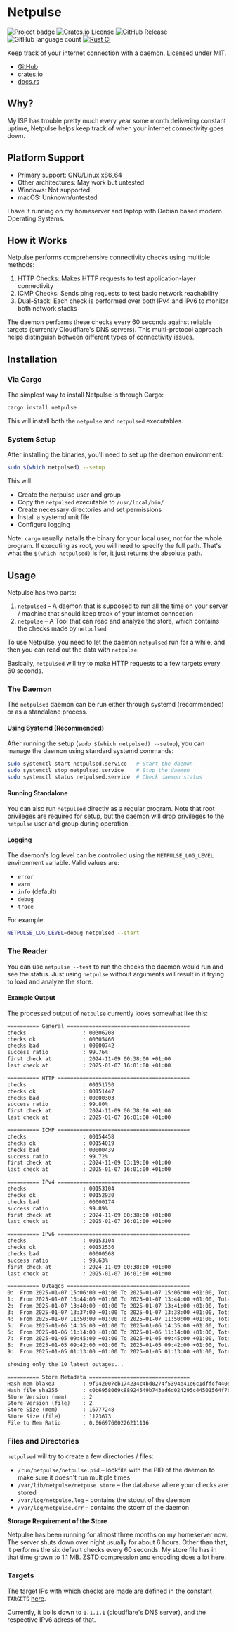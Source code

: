 # Netpulse

![Project badge](https://img.shields.io/badge/language-Rust-blue.svg)
![Crates.io License](https://img.shields.io/crates/l/netpulse)
![GitHub Release](https://img.shields.io/github/v/release/PlexSheep/netpulse)
![GitHub language count](https://img.shields.io/github/languages/count/PlexSheep/netpulse)
[![Rust CI](https://github.com/PlexSheep/netpulse/actions/workflows/cargo.yaml/badge.svg)](https://github.com/PlexSheep/hedu/actions/workflows/cargo.yaml)

Keep track of your internet connection with a daemon. Licensed under MIT.

- [GitHub](https://github.com/PlexSheep/netpulse)
- [crates.io](https://crates.io/crates/netpulse)
- [docs.rs](https://docs.rs/crate/netpulse/)

## Why?

My ISP has trouble pretty much every year some month delivering constant uptime,
Netpulse helps keep track of when your internet connectivity goes down.

## Platform Support

- Primary support: GNU/Linux x86_64
- Other architectures: May work but untested
- Windows: Not supported
- macOS: Unknown/untested

I have it running on my homeserver and laptop with Debian based modern Operating
Systems.

## How it Works

Netpulse performs comprehensive connectivity checks using multiple methods:

1. HTTP Checks: Makes HTTP requests to test application-layer connectivity
2. ICMP Checks: Sends ping requests to test basic network reachability
3. Dual-Stack: Each check is performed over both IPv4 and IPv6 to monitor both network stacks

The daemon performs these checks every 60 seconds against reliable targets
(currently Cloudflare's DNS servers). This multi-protocol approach helps
distinguish between different types of connectivity issues.

## Installation

### Via Cargo

The simplest way to install Netpulse is through Cargo:

```bash
cargo install netpulse
```

This will install both the `netpulse` and `netpulsed` executables.

### System Setup

After installing the binaries, you'll need to set up the daemon environment:

```bash
sudo $(which netpulsed) --setup
```

This will:

- Create the netpulse user and group
- Copy the `netpulsed` executable to `/usr/local/bin/`
- Create necessary directories and set permissions
- Install a systemd unit file
- Configure logging

Note: `cargo` usually installs the binary for your local user, not for the whole
program. If executing as root, you will need to specify the full path. That's
what the `$(which netpulsed)` is for, it just returns the absolute path.

## Usage

Netpulse has two parts:

1. `netpulsed` – A daemon that is supposed to run all the time on your server
   / machine that should keep track of your internet connection
2. `netpulse` – A Tool that can read and analyze the store, which contains the
   checks made by `netpulsed`

To use Netpulse, you need to let the daemon `netpulsed` run for a while, and
then you can read out the data with `netpulse`.

Basically, `netpulsed` will try to make HTTP requests to a few targets every 60
seconds.

### The Daemon

The `netpulsed` daemon can be run either through systemd (recommended) or as a standalone process.

#### Using Systemd (Recommended)

After running the setup (`sudo $(which netpulsed) --setup`), you can manage the daemon using standard systemd commands:

```bash
sudo systemctl start netpulsed.service   # Start the daemon
sudo systemctl stop netpulsed.service    # Stop the daemon
sudo systemctl status netpulsed.service  # Check daemon status
```

#### Running Standalone

You can also run `netpulsed` directly as a regular program. Note that root privileges are required for setup, but the daemon will drop privileges to the `netpulse` user and group during operation.

#### Logging

The daemon's log level can be controlled using the `NETPULSE_LOG_LEVEL` environment variable. Valid values are:

- `error`
- `warn`
- `info` (default)
- `debug`
- `trace`

For example:

```bash
NETPULSE_LOG_LEVEL=debug netpulsed --start
```

### The Reader

You can use `netpulse --test` to run the checks the daemon would run and see the
status. Just using `netpulse` without arguments will result in it trying to load
and analyze the store.

#### Example Output

The processed output of `netpulse` currently looks somewhat like this:

```txt
========== General =======================================
checks                  : 00306208
checks ok               : 00305466
checks bad              : 00000742
success ratio           : 99.76%
first check at          : 2024-11-09 00:38:00 +01:00
last check at           : 2025-01-07 16:01:00 +01:00

========== HTTP ==========================================
checks                  : 00151750
checks ok               : 00151447
checks bad              : 00000303
success ratio           : 99.80%
first check at          : 2024-11-09 00:38:00 +01:00
last check at           : 2025-01-07 16:01:00 +01:00

========== ICMP ==========================================
checks                  : 00154458
checks ok               : 00154019
checks bad              : 00000439
success ratio           : 99.72%
first check at          : 2024-11-09 03:19:00 +01:00
last check at           : 2025-01-07 16:01:00 +01:00

========== IPv4 ==========================================
checks                  : 00153104
checks ok               : 00152930
checks bad              : 00000174
success ratio           : 99.89%
first check at          : 2024-11-09 00:38:00 +01:00
last check at           : 2025-01-07 16:01:00 +01:00

========== IPv6 ==========================================
checks                  : 00153104
checks ok               : 00152536
checks bad              : 00000568
success ratio           : 99.63%
first check at          : 2024-11-09 00:38:00 +01:00
last check at           : 2025-01-07 16:01:00 +01:00

========== Outages =======================================
0:	From 2025-01-07 15:06:00 +01:00 To 2025-01-07 15:06:00 +01:00, Total 4
1:	From 2025-01-07 13:44:00 +01:00 To 2025-01-07 13:44:00 +01:00, Total 4
2:	From 2025-01-07 13:40:00 +01:00 To 2025-01-07 13:41:00 +01:00, Total 8
3:	From 2025-01-07 13:37:00 +01:00 To 2025-01-07 13:38:00 +01:00, Total 8
4:	From 2025-01-07 11:50:00 +01:00 To 2025-01-07 11:50:00 +01:00, Total 4
5:	From 2025-01-06 14:35:00 +01:00 To 2025-01-06 14:35:00 +01:00, Total 4
6:	From 2025-01-06 11:14:00 +01:00 To 2025-01-06 11:14:00 +01:00, Total 4
7:	From 2025-01-05 09:45:00 +01:00 To 2025-01-05 09:45:00 +01:00, Total 4
8:	From 2025-01-05 09:42:00 +01:00 To 2025-01-05 09:42:00 +01:00, Total 4
9:	From 2025-01-05 01:13:00 +01:00 To 2025-01-05 01:13:00 +01:00, Total 4

showing only the 10 latest outages...

========== Store Metadata ================================
Hash mem blake3         : 9f942007cb174234c4bd0274f5394e41e6c1dffcf44056a50d947c3b99c7e959
Hash file sha256        : c0b6958069c88924549b743ad6d024295c44501564f7b2865d17e8c31e67cd0f
Store Version (mem)     : 2
Store Version (file)    : 2
Store Size (mem)        : 16777248
Store Size (file)       : 1123673
File to Mem Ratio       : 0.06697600226211116
```

### Files and Directories

`netpulsed` will try to create a few directories / files:

- `/run/netpulse/netpulse.pid` – lockfile with the PID of the daemon to make sure it doesn't run multiple times
- `/var/lib/netpulse/netpuse.store` – the database where your checks are stored
- `/var/log/netpulse.log` – contains the stdout of the daemon
- `/var/log/netpulse.err` – contains the stderr of the daemon

**Storage Requirement of the Store**

Netpulse has been running for almost three months on my homeserver now. The
server shuts down over night usually for about 6 hours. Other than that, it
performs the six default checks every 60 seconds. My store file has in that time
grown to 1.1 MB. ZSTD compression and encoding does a lot here.

### Targets

The target IPs with which checks are made are defined in the constant `TARGETS` [here](./src/records.rs).

Currently, it boils down to `1.1.1.1` (cloudflare's DNS server), and the
respective IPv6 adress of that.
